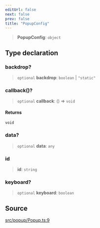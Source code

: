 ```yaml
---
editUrl: false
next: false
prev: false
title: "PopupConfig"
---
```


> **PopupConfig**: `object`

## Type declaration

### backdrop?

> `optional` **backdrop**: `boolean` \| `"static"`

### callback()?

> `optional` **callback**: () => `void`

#### Returns

`void`

### data?

> `optional` **data**: `any`

### id

> **id**: `string`

### keyboard?

> `optional` **keyboard**: `boolean`

## Source

[src/popup/Popup.ts:9](https://github.com/relishinc/dill-pixel/blob/c79d8e8552aaa0f13a29535c819ae67d025b4669/src/popup/Popup.ts#L9)
